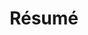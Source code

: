 ---
layout: page
title: Résumé
permalink: /resume/
redirect_from:
  - /Resume
redirect_to:
  - /docs/resume.pdf
---